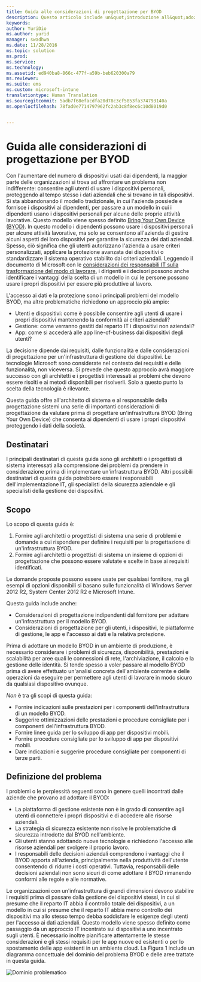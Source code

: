 ```yaml
---
title: Guida alle considerazioni di progettazione per BYOD
description: Questo articolo include un&quot;introduzione all&quot;adozione di Bring Your Own Device (BYOD) e una panoramica delle considerazioni sulla progettazione.
keywords: 
author: YuriDio
ms.author: yurid
manager: swadhwa
ms.date: 11/28/2016
ms.topic: solution
ms.prod: 
ms.service: 
ms.technology: 
ms.assetid: ed940ba8-866c-477f-a59b-beb620300a79
ms.reviewer: 
ms.suite: ems
ms.custom: microsoft-intune
translationtype: Human Translation
ms.sourcegitcommit: 5adb7f68efacdfa20d78c3cf5853fa374793140a
ms.openlocfilehash: 78fad0e7714797962fc2ab3c8f8ec6c10d8019d0


---
```


# <a name="byod-design-considerations-guide"></a>Guida alle considerazioni di progettazione per BYOD

Con l'aumentare del numero di dispositivi usati dai dipendenti, la maggior parte delle organizzazioni si trova ad affrontare un problema non indifferente: consentire agli utenti di usare i dispositivi personali, proteggendo al tempo stesso i dati aziendali che si trovano in tali dispositivi. Si sta abbandonando il modello tradizionale, in cui l'azienda possiede e fornisce i dispositivi ai dipendenti, per passare a un modello in cui i dipendenti usano i dispositivi personali per alcune delle proprie attività lavorative. Questo modello viene spesso definito [Bring Your Own Device (BYOD)](https://technet.microsoft.com/library/dn645493.aspx). In questo modello i dipendenti possono usare i dispositivi personali per alcune attività lavorative, ma solo se consentono all'azienda di gestire alcuni aspetti dei loro dispositivi per garantire la sicurezza dei dati aziendali. Spesso, ciò significa che gli utenti autorizzano l'azienda a usare criteri personalizzati, applicare la protezione avanzata dei dispositivi o standardizzare il sistema operativo stabilito dai criteri aziendali. Leggendo il documento di Microsoft con le [considerazioni dei responsabili IT sulla trasformazione del modo di lavorare](http://download.microsoft.com/download/5/3/A/53A96632-02E3-416C-B209-D8725AA80AFE/CIO%20Considerations%20for%20Workstyle%20Transformation2.pdf), i dirigenti e i decisori possono anche identificare i vantaggi della scelta di un modello in cui le persone possono usare i propri dispositivi per essere più produttive al lavoro.

L'accesso ai dati e la protezione sono i principali problemi del modello BYOD, ma altre problematiche richiedono un approccio più ampio:

- Utenti e dispositivi: come è possibile consentire agli utenti di usare i propri dispositivi mantenendo la conformità ai criteri aziendali?
- Gestione: come verranno gestiti dal reparto IT i dispositivi non aziendali?
- App: come si accederà alle app line-of-business dai dispositivi degli utenti?

La decisione dipende dai requisiti, dalle funzionalità e dalle considerazioni di progettazione per un'infrastruttura di gestione dei dispositivi. Le tecnologie Microsoft sono considerate nel contesto dei requisiti e delle funzionalità, non viceversa. Si prevede che questo approccio avrà maggiore successo con gli architetti e i progettisti interessati ai problemi che devono essere risolti e ai metodi disponibili per risolverli. Solo a questo punto la scelta della tecnologia è rilevante.

Questa guida offre all'architetto di sistema e al responsabile della progettazione sistemi una serie di importanti considerazioni di progettazione da valutare prima di progettare un'infrastruttura BYOD (Bring Your Own Device) che consenta ai dipendenti di usare i propri dispositivi proteggendo i dati della società.

## <a name="intended-audience"></a>Destinatari

I principali destinatari di questa guida sono gli architetti o i progettisti di sistema interessati alla comprensione dei problemi da prendere in considerazione prima di implementare un'infrastruttura BYOD. Altri possibili destinatari di questa guida potrebbero essere i responsabili dell'implementazione IT, gli specialisti della sicurezza aziendale e gli specialisti della gestione dei dispositivi.</para>
    
## <a name="purpose"></a>Scopo
  
Lo scopo di questa guida è:

1. Fornire agli architetti o progettisti di sistema una serie di problemi e domande a cui rispondere per definire i requisiti per la progettazione di un'infrastruttura BYOD.
2. Fornire agli architetti o progettisti di sistema un insieme di opzioni di progettazione che possono essere valutate e scelte in base ai requisiti identificati. 

Le domande proposte possono essere usate per qualsiasi fornitore, ma gli esempi di opzioni disponibili si basano sulle funzionalità di Windows Server 2012 R2, System Center 2012 R2 e Microsoft Intune.

Questa guida include anche:

- Considerazioni di progettazione indipendenti dal fornitore per adattare un'infrastruttura per il modello BYOD. 
- Considerazioni di progettazione per gli utenti, i dispositivi, le piattaforme di gestione, le app e l'accesso ai dati e la relativa protezione.

Prima di adottare un modello BYOD in un ambiente di produzione, è necessario considerare i problemi di sicurezza, disponibilità, prestazioni e scalabilità per aree quali le connessioni di rete, l'archiviazione, il calcolo e la gestione delle identità. Si tende spesso a voler passare al modello BYOD prima di avere effettuato un'analisi concreta dell'ambiente corrente e delle operazioni da eseguire per permettere agli utenti di lavorare in modo sicuro da qualsiasi dispositivo ovunque.

*Non* è tra gli scopi di questa guida:

- Fornire indicazioni sulle prestazioni per i componenti dell'infrastruttura di un modello BYOD. 
- Suggerire ottimizzazioni delle prestazioni e procedure consigliate per i componenti dell'infrastruttura BYOD.
- Fornire linee guida per lo sviluppo di app per dispositivi mobili.
- Fornire procedure consigliate per lo sviluppo di app per dispositivi mobili.
- Dare indicazioni e suggerire procedure consigliate per componenti di terze parti.

## <a name="problem-definition"></a>Definizione del problema

I problemi o le perplessità seguenti sono in genere quelli incontrati dalle aziende che provano ad adottare il BYOD:

- La piattaforma di gestione esistente non è in grado di consentire agli utenti di connettere i propri dispositivi e di accedere alle risorse aziendali.
- La strategia di sicurezza esistente non risolve le problematiche di sicurezza introdotte dal BYOD nell'ambiente.
- Gli utenti stanno adottando nuove tecnologie e richiedono l'accesso alle risorse aziendali per svolgere il proprio lavoro.
- I responsabili delle decisioni aziendali comprendono i vantaggi che il BYOD apporta all'azienda, principalmente nella produttività dell'utente consentendo di ridurre i costi operativi. Tuttavia, responsabili delle decisioni aziendali non sono sicuri di come adottare il BYOD rimanendo conformi alle regole e alle normative.

Le organizzazioni con un'infrastruttura di grandi dimensioni devono stabilire i requisiti prima di passare dalla gestione dei dispositivi stessi, in cui si presume che il reparto IT abbia il controllo totale dei dispositivi, a un modello in cui si presume che il reparto IT abbia meno controllo dei dispositivi ma allo stesso tempo debba soddisfare le esigenze degli utenti per l'accesso ai dati aziendali. Questo modello viene spesso definito come passaggio da un approccio IT incentrato sui dispositivi a uno incentrato sugli utenti. È necessario inoltre pianificare attentamente le stesse considerazioni e gli stessi requisiti per le app nuove ed esistenti o per lo spostamento delle app esistenti in un ambiente cloud. La Figura 1 include un diagramma concettuale del dominio del problema BYOD e delle aree trattate in questa guida.

![Dominio problematico](./media/BYOD_Figure1.png)




<!--HONumber=Nov16_HO4-->


